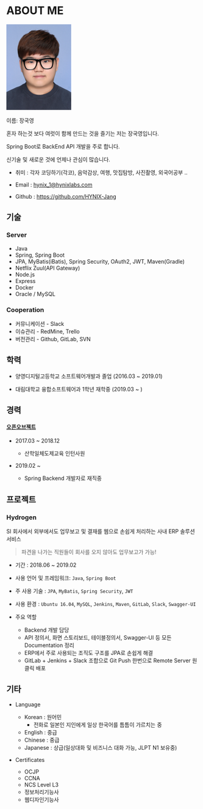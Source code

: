 # ABOUT ME
<img src="https://github.com/HYNIX-Jang/resume/blob/master/me.png" width="170" height="224"/>

이름: 장국영

혼자 하는것 보다 여럿이 함께 만드는 것을 즐기는 저는 장국영입니다.

Spring Boot로 BackEnd API 개발을 주로 합니다.

신기술 및 새로운 것에 언제나 관심이 많습니다.

- 취미 : 각자 코딩하기(각코), 음악감상, 여행, 맛집탐방, 사진촬영, 외국어공부 .. 

- Email : hynix_1@hynixlabs.com

- Github : https://github.com/HYNIX-Jang

## 기술

### Server
- Java 
- Spring, Spring Boot
- JPA, MyBatis(iBatis), Spring Security, OAuth2, JWT, Maven(Gradle)
- Netflix Zuul(API Gateway)
- Node.js
- Express
- Docker
- Oracle / MySQL

### Cooperation
- 커뮤니케이션 - Slack
- 이슈관리 - RedMine, Trello
- 버전관리 - Github, GitLab, SVN

## 학력

- 양영디지털고등학교 소프트웨어개발과 졸업 (2016.03 ~ 2019.01)

- 대림대학교 융합소프트웨어과 1학년 재학중 (2019.03 ~ )

## 경력

#### [오픈오브젝트](http://www.openobject.net/)

  - 2017.03 ~ 2018.12
    * 산학일체도제교육 인턴사원
    
  - 2019.02 ~ 
    * Spring Backend 개발자로 재직중
   

## 프로젝트

### Hydrogen

SI 회사에서 외부에서도 업무보고 및 결재를 웹으로 손쉽게 처리하는 사내 ERP 솔루션 서비스

> 파견을 나가는 직원들이 회사를 오지 않아도 업무보고가 가능!

- 기간 : 2018.06 ~ 2019.02
- 사용 언어 및 프레임워크: `Java`, `Spring Boot`
- 주 사용 기술 : `JPA`, `MyBatis`, `Spring Security`, `JWT`
- 사용 환경 : `Ubuntu 16.04`, `MySQL`, `Jenkins`, `Maven`, `GitLab`, `Slack`, `Swagger-UI`

- 주요 역할 
  - Backend 개발 담당
  - API 정의서, 화면 스토리보드, 테이블정의서, Swagger-UI 등 모든 Documentation 정리
  - ERP에서 주로 사용되는 조직도 구조를 JPA로 손쉽게 해결
  - GitLab + Jenkins + Slack 조합으로 Git Push 한번으로 Remote Server 원클릭 배포


## 기타

- Language
  - Korean : 원어민
     * 전화로 일본인 지인에게 일상 한국어를 틈틈이 가르치는 중
  - English : 중급
  - Chinese : 중급
  - Japanese : 상급(일상대화 및 비즈니스 대화 가능, JLPT N1 보유중)
  
- Certificates
  - OCJP
  - CCNA
  - NCS Level L3
  - 정보처리기능사
  - 웹디자인기능사
